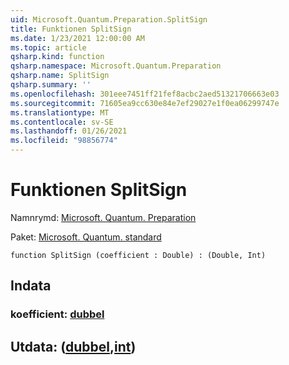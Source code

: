 ```yaml
---
uid: Microsoft.Quantum.Preparation.SplitSign
title: Funktionen SplitSign
ms.date: 1/23/2021 12:00:00 AM
ms.topic: article
qsharp.kind: function
qsharp.namespace: Microsoft.Quantum.Preparation
qsharp.name: SplitSign
qsharp.summary: ''
ms.openlocfilehash: 301eee7451ff21fef8acbc2aed51321706663e03
ms.sourcegitcommit: 71605ea9cc630e84e7ef29027e1f0ea06299747e
ms.translationtype: MT
ms.contentlocale: sv-SE
ms.lasthandoff: 01/26/2021
ms.locfileid: "98856774"
---
```

# <a name="splitsign-function"></a>Funktionen SplitSign

Namnrymd: [Microsoft. Quantum. Preparation](xref:Microsoft.Quantum.Preparation)

Paket: [Microsoft. Quantum. standard](https://nuget.org/packages/Microsoft.Quantum.Standard)




```qsharp
function SplitSign (coefficient : Double) : (Double, Int)
```


## <a name="input"></a>Indata

### <a name="coefficient--double"></a>koefficient: [dubbel](xref:microsoft.quantum.lang-ref.double)





## <a name="output--doubleint"></a>Utdata: ([dubbel](xref:microsoft.quantum.lang-ref.double),[int](xref:microsoft.quantum.lang-ref.int))

